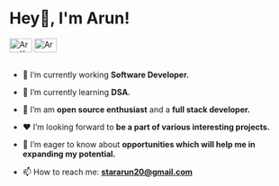 <h1 align="centre"> Hey👋, I'm Arun!</h1>



<a href="https://twitter.com/ak_arun___" target="blank"><img align="center" src="https://raw.githubusercontent.com/rahuldkjain/github-profile-readme-generator/master/src/images/icons/Social/twitter.svg" alt="ArunKumar-07" height="25" width="40" /></a>
<a href="https://www.linkedin.com/in/arun-kumar-0708/." target="blank"><img align="center" src="https://raw.githubusercontent.com/rahuldkjain/github-profile-readme-generator/master/src/images/icons/Social/linked-in-alt.svg" alt="Arun ." height="25" width="40" /></a>
<br></br>


- 🔭 I’m currently working **Software Developer.**

- 🌱 I’m currently learning **DSA.**

- 👯 I’m am **open source enthusiast** and a **full stack developer.**

- ❤️ I’m looking forward to **be a part of various interesting projects.**

- 💬  I’m eager to know about **opportunities which will help me in expanding my potential.**

- 📫 How to reach me: **stararun20@gmail.com** 




